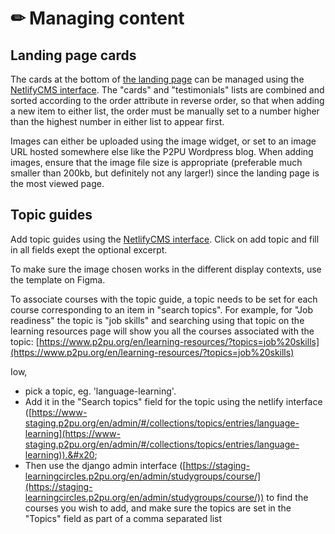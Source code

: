 # ✏ Managing content

## Landing page cards

The cards at the bottom of [the landing page](https://www.p2pu.org/en/) can be managed using the [NetlifyCMS interface](https://www-staging.p2pu.org/en/admin/#/collections/data/entries/landing%20page). The "cards" and "testimonials" lists are combined and sorted according to the order attribute in reverse order, so that when adding a new item to either list, the order must be manually set to a number higher than the highest number in either list to appear first.

Images can either be uploaded using the image widget, or set to an image URL hosted somewhere else like the P2PU Wordpress blog. When adding images, ensure that the image file size is appropriate (preferable much smaller than 200kb, but definitely not any larger!) since the landing page is the most viewed page.&#x20;

## Topic guides

Add topic guides using the [NetlifyCMS interface](https://www-staging.p2pu.org/en/admin/#/collections/topics). Click on add topic and fill in all fields exept the optional excerpt.

To make sure the image chosen works in the different display contexts, use the template on Figma.

To associate courses with the topic guide, a topic needs to be set for each course corresponding to an item in "search topics". For example, for "Job readiness" the topic is "job skills" and searching using that topic on the learning resources page will show you all the courses associated with the topic: [https://www.p2pu.org/en/learning-resources/?topics=job%20skills](https://www.p2pu.org/en/learning-resources/?topics=job%20skills)

Iow,&#x20;

* pick a topic, eg. 'language-learning'.&#x20;
* Add it in the "Search topics" field for the topic using the netlify interface ([https://www-staging.p2pu.org/en/admin/#/collections/topics/entries/language-learning](https://www-staging.p2pu.org/en/admin/#/collections/topics/entries/language-learning)).&#x20;
* Then use the django admin interface ([https://staging-learningcircles.p2pu.org/en/admin/studygroups/course/](https://staging-learningcircles.p2pu.org/en/admin/studygroups/course/)) to find the courses you wish to add, and make sure the topics are set in the "Topics" field as part of a comma separated list
